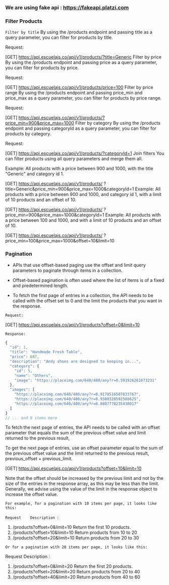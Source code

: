 ### We are using fake api : https://fakeapi.platzi.com

### Filter Products

`Filter by title`
By using the /products endpoint and passing title as a query parameter, you can filter for products by title.

Request:

[GET] https://api.escuelajs.co/api/v1/products/?title=Generic
Filter by price
By using the /products endpoint and passing price as a query parameter, you can filter for products by price.

Request:

[GET] https://api.escuelajs.co/api/v1/products/price=100
Filter by price range
By using the /products endpoint and passing price_min and price_max as a query parameter, you can filter for products by price range.

Request:

[GET] https://api.escuelajs.co/api/v1/products/?price_min=900&price_max=1000
Filter by category
By using the /products endpoint and passing categoryId as a query parameter, you can filter for products by category.

Request:

[GET] https://api.escuelajs.co/api/v1/products/?categoryId=1
Join filters
You can filter products using all query parameters and merge them all.

Example: All products with a price between 900 and 1000, with the title "Generic" and category id 1.

[GET]
https://api.escuelajs.co/api/v1/products/
?title=Generic&price_min=900&price_max=1000&categoryId=1
Example: All products with a price between 900 and 1000, and category id 1, with a limit of 10 products and an offset of 10.

[GET]
https://api.escuelajs.co/api/v1/products/
?price_min=900&price_max=1000&categoryId=1
Example: All products with a price between 100 and 1000, and with a limit of 10 products and an offset of 10.

[GET]
https://api.escuelajs.co/api/v1/products/
?price_min=100&price_max=1000&offset=10&limit=10

### Pagination

- APIs that use offset-based paging use the offset and limit query parameters to paginate through items in a collection.

- Offset-based pagination is often used where the list of items is of a fixed and predetermined length.

- To fetch the first page of entries in a collection, the API needs to be called with the offset set to 0 and the limit the products that you want in the response.

`Request:`

[GET] https://api.escuelajs.co/api/v1/products?offset=0&limit=10

`Response:`

```ts
{
  "id": 1,
  "title": "Handmade Fresh Table",
  "price": 687,
  "description": "Andy shoes are designed to keeping in...",
  "category": {
    "id": 5,
    "name": "Others",
    "image": "https://placeimg.com/640/480/any?r=0.591926261873231"
  },
  "images": [
    "https://placeimg.com/640/480/any?r=0.9178516507833767",
    "https://placeimg.com/640/480/any?r=0.9300320592588625",
    "https://placeimg.com/640/480/any?r=0.8807778235430017"
  ]
}
// ... and 9 items more


```

To fetch the next page of entries, the API needs to be called with an offset parameter that equals the sum of the previous offset value and limit returned to the previous result,

To get the next page of entries, use an offset parameter equal to the sum of the previous offset value and the limit returned to the previous result, previous_offset + previous_limit.

[GET] https://api.escuelajs.co/api/v1/products?offset=10&limit=10

Note that the offset should be increased by the previous limit and not by the size of the entries in the response array, as this may be less than the limit. Generally, we advise using the value of the limit in the response object to increase the offset value.

`For example, for a pagination with 10 items per page, it looks like this:`

`Request	Description `:

1. /products?offset=0&limit=10 Return the first 10 products.
2. /products?offset=10&limit=10 Return products from 10 to 20
3. /products?offset=20&limit=10 Return products from 20 to 30

`Or for a pagination with 20 items per page, it looks like this:`

Request Description :

1. /products?offset=0&limit=20 Return the first 20 products.
2. /products?offset=20&limit=20 Return products from 20 to 40
3. /products?offset=40&limit=20 Return products from 40 to 60
